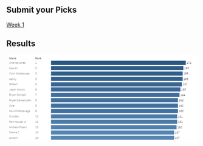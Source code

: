 ## Submit your Picks

[Week 1](http://www.google.com)


## Results
![GitHub Logo](images/results.png)
